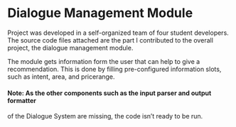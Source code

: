 # Dialogue Management Module

Project was developed in a self-organized team of four student developers. The source code files attached are the part I contributed to the overall project, the dialogue management module.

The module gets information form the user that can help to give a recommendation.
This is done by filling pre-configured information slots, such as intent, area, and pricerange. 

#### Note: As the other components such as the input parser and output formatter 
of the Dialogue System are missing, the code isn’t ready to be run.